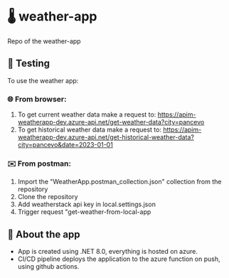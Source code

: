 # 🌡️ weather-app

Repo of the weather-app

## 🧪 Testing

To use the weather app:

### 🌐 From browser:
  1. To get current weather data make a request to: https://apim-weatherapp-dev.azure-api.net/get-weather-data?city=pancevo
  2. To get historical weather data make a request to: https://apim-weatherapp-dev.azure-api.net/get-historical-weather-data?city=pancevo&date=2023-01-01

### ✉️ From postman:
  1. Import the "WeatherApp.postman_collection.json" collection from the repository
  2. Clone the repository
  3. Add weatherstack api key in local.settings.json
  4. Trigger request "get-weather-from-local-app

## 📔 About the app
  - App is created using .NET 8.0, everything is hosted on azure.
  - CI/CD pipeline deploys the application to the azure function on push, using github actions.
